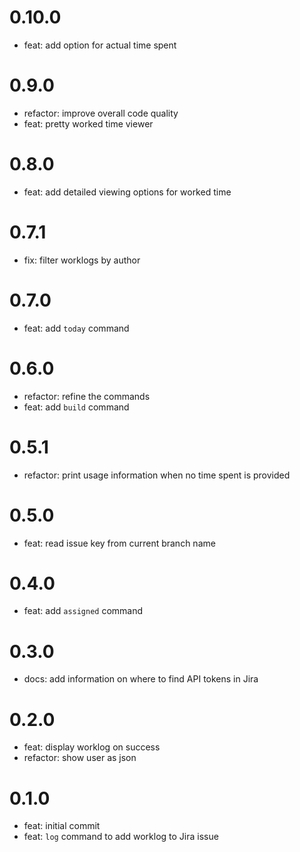 # 0.10.0

- feat: add option for actual time spent

# 0.9.0

- refactor: improve overall code quality
- feat: pretty worked time viewer

# 0.8.0

- feat: add detailed viewing options for worked time

# 0.7.1

- fix: filter worklogs by author

# 0.7.0

- feat: add `today` command

# 0.6.0

- refactor: refine the commands
- feat: add `build` command

# 0.5.1

- refactor: print usage information when no time spent is provided

# 0.5.0

- feat: read issue key from current branch name

# 0.4.0

- feat: add `assigned` command

# 0.3.0

- docs: add information on where to find API tokens in Jira

# 0.2.0

- feat: display worklog on success
- refactor: show user as json

# 0.1.0

- feat: initial commit
- feat: `log` command to add worklog to Jira issue
